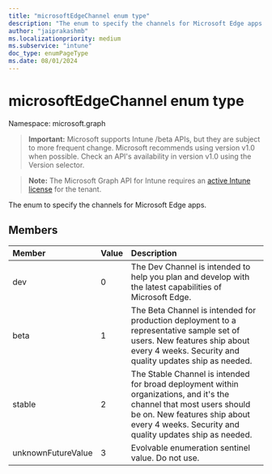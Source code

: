 ```yaml
---
title: "microsoftEdgeChannel enum type"
description: "The enum to specify the channels for Microsoft Edge apps."
author: "jaiprakashmb"
ms.localizationpriority: medium
ms.subservice: "intune"
doc_type: enumPageType
ms.date: 08/01/2024
---
```


# microsoftEdgeChannel enum type

Namespace: microsoft.graph

> **Important:** Microsoft supports Intune /beta APIs, but they are subject to more frequent change. Microsoft recommends using version v1.0 when possible. Check an API's availability in version v1.0 using the Version selector.

> **Note:** The Microsoft Graph API for Intune requires an [active Intune license](https://go.microsoft.com/fwlink/?linkid=839381) for the tenant.

The enum to specify the channels for Microsoft Edge apps.

## Members
|Member|Value|Description|
|:---|:---|:---|
|dev|0|The Dev Channel is intended to help you plan and develop with the latest capabilities of Microsoft Edge.|
|beta|1|The Beta Channel is intended for production deployment to a representative sample set of users. New features ship about every 4 weeks. Security and quality updates ship as needed.|
|stable|2|The Stable Channel is intended for broad deployment within organizations, and it's the channel that most users should be on. New features ship about every 4 weeks. Security and quality updates ship as needed.|
|unknownFutureValue|3|Evolvable enumeration sentinel value. Do not use.|